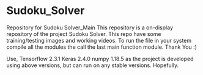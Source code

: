 # Sudoku_Solver
Repository for Sudoku Solver_Main
This repository is a on-display repository of the project Sudoku Solver.
This repo have some training/testing images and working videos.
To run the file in your system compile all the modules the call the last main function module.
Thank You :)

Use,
Tensorflow 2.3.1
Keras 2.4.0
numpy 1.18.5
as the project is developed using above versions, but can run on any stable versions. Hopefully.

